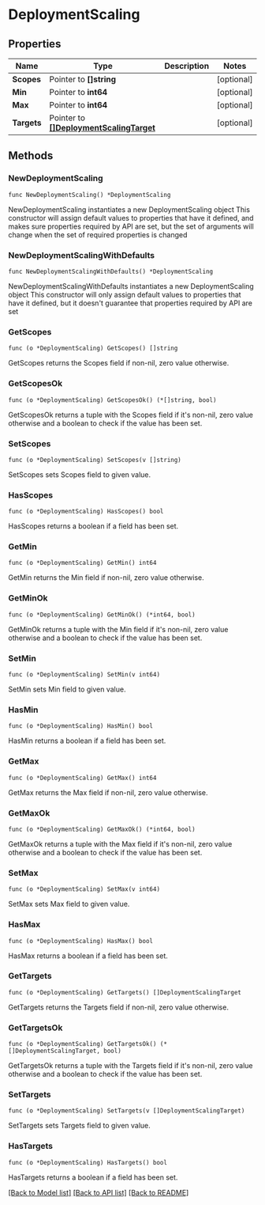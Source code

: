 # DeploymentScaling

## Properties

Name | Type | Description | Notes
------------ | ------------- | ------------- | -------------
**Scopes** | Pointer to **[]string** |  | [optional] 
**Min** | Pointer to **int64** |  | [optional] 
**Max** | Pointer to **int64** |  | [optional] 
**Targets** | Pointer to [**[]DeploymentScalingTarget**](DeploymentScalingTarget.md) |  | [optional] 

## Methods

### NewDeploymentScaling

`func NewDeploymentScaling() *DeploymentScaling`

NewDeploymentScaling instantiates a new DeploymentScaling object
This constructor will assign default values to properties that have it defined,
and makes sure properties required by API are set, but the set of arguments
will change when the set of required properties is changed

### NewDeploymentScalingWithDefaults

`func NewDeploymentScalingWithDefaults() *DeploymentScaling`

NewDeploymentScalingWithDefaults instantiates a new DeploymentScaling object
This constructor will only assign default values to properties that have it defined,
but it doesn't guarantee that properties required by API are set

### GetScopes

`func (o *DeploymentScaling) GetScopes() []string`

GetScopes returns the Scopes field if non-nil, zero value otherwise.

### GetScopesOk

`func (o *DeploymentScaling) GetScopesOk() (*[]string, bool)`

GetScopesOk returns a tuple with the Scopes field if it's non-nil, zero value otherwise
and a boolean to check if the value has been set.

### SetScopes

`func (o *DeploymentScaling) SetScopes(v []string)`

SetScopes sets Scopes field to given value.

### HasScopes

`func (o *DeploymentScaling) HasScopes() bool`

HasScopes returns a boolean if a field has been set.

### GetMin

`func (o *DeploymentScaling) GetMin() int64`

GetMin returns the Min field if non-nil, zero value otherwise.

### GetMinOk

`func (o *DeploymentScaling) GetMinOk() (*int64, bool)`

GetMinOk returns a tuple with the Min field if it's non-nil, zero value otherwise
and a boolean to check if the value has been set.

### SetMin

`func (o *DeploymentScaling) SetMin(v int64)`

SetMin sets Min field to given value.

### HasMin

`func (o *DeploymentScaling) HasMin() bool`

HasMin returns a boolean if a field has been set.

### GetMax

`func (o *DeploymentScaling) GetMax() int64`

GetMax returns the Max field if non-nil, zero value otherwise.

### GetMaxOk

`func (o *DeploymentScaling) GetMaxOk() (*int64, bool)`

GetMaxOk returns a tuple with the Max field if it's non-nil, zero value otherwise
and a boolean to check if the value has been set.

### SetMax

`func (o *DeploymentScaling) SetMax(v int64)`

SetMax sets Max field to given value.

### HasMax

`func (o *DeploymentScaling) HasMax() bool`

HasMax returns a boolean if a field has been set.

### GetTargets

`func (o *DeploymentScaling) GetTargets() []DeploymentScalingTarget`

GetTargets returns the Targets field if non-nil, zero value otherwise.

### GetTargetsOk

`func (o *DeploymentScaling) GetTargetsOk() (*[]DeploymentScalingTarget, bool)`

GetTargetsOk returns a tuple with the Targets field if it's non-nil, zero value otherwise
and a boolean to check if the value has been set.

### SetTargets

`func (o *DeploymentScaling) SetTargets(v []DeploymentScalingTarget)`

SetTargets sets Targets field to given value.

### HasTargets

`func (o *DeploymentScaling) HasTargets() bool`

HasTargets returns a boolean if a field has been set.


[[Back to Model list]](../README.md#documentation-for-models) [[Back to API list]](../README.md#documentation-for-api-endpoints) [[Back to README]](../README.md)


